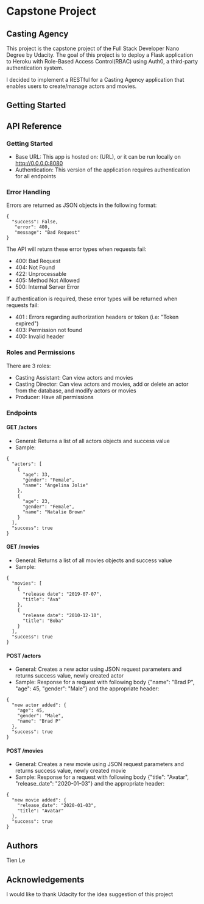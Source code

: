 # Capstone Project
## Casting Agency
This project is the capstone project of the Full Stack Developer Nano Degree by Udacity. The goal of this project is to deploy a Flask application to Heroku with Role-Based Access Control(RBAC) using Auth0, a third-party authentication system.

I decided to implement a RESTful for a Casting Agency application that enables users to create/manage actors and movies.

## Getting Started
## API Reference
### Getting Started
- Base URL: This app is hosted on: (URL), or it can be run locally on http://0.0.0.0:8080
- Authentication: This version of the application requires authentication for all endpoints

### Error Handling
Errors are returned as JSON objects in the following format:
```
{
  "success": False,
   "error": 400,
   "message": "Bad Request"
}
```
The API will return these error types when requests fail:
- 400: Bad Request
- 404: Not Found
- 422: Unprocessable
- 405: Method Not Allowed
- 500: Internal Server Error

If authentication is required, these error types will be returned when requests fail:
- 401 : Errors regarding authorization headers or token (i.e: "Token expired")
- 403: Permission not found
- 400: Invalid header
### Roles and Permissions
There are 3 roles:
- Casting Assistant: Can view actors and movies
- Casting Director: Can view actors and movies, add or delete an actor from the database, and modify actors or movies
- Producer: Have all permissions

### Endpoints
#### GET /actors
- General: Returns a list of all actors objects and success value
- Sample:
```
{
  "actors": [
    {
      "age": 33,
      "gender": "Female",
      "name": "Angelina Jolie"
    },
    {
      "age": 23,
      "gender": "Female",
      "name": "Natalie Brown"
    }
  ],
  "success": true
}
```
#### GET /movies
- General: Returns a list of all movies objects and success value
- Sample:
```
{
  "movies": [
    {
      "release date": "2019-07-07",
      "title": "Ava"
    },
    {
      "release date": "2010-12-10",
      "title": "Boba"
    }
  ],
  "success": true
}
```

#### POST /actors
- General: Creates a new actor using JSON request parameters and returns success value, newly created actor
- Sample: Response for a request with following body {"name": "Brad P", "age": 45, "gender": "Male"} and the appropriate header: 

```
{
  "new actor added": {
    "age": 45,
    "gender": "Male",
    "name": "Brad P"
  },
  "success": true
}
```
#### POST /movies
- General: Creates a new movie using JSON request parameters and returns success value, newly created movie
- Sample: Response for a request with following body {"title": "Avatar", "release_date": "2020-01-03"} and the appropriate header:
```
{
  "new movie added": {
    "release_date": "2020-01-03",
    "title": "Avatar"
  },
  "success": true
}
```
## Authors
Tien Le
## Acknowledgements
I would like to thank Udacity for the idea suggestion of this project
